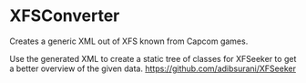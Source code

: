 # XFSConverter
Creates a generic XML out of XFS known from Capcom games.

Use the generated XML to create a static tree of classes for XFSeeker to get a better overview of the given data.
https://github.com/adibsurani/XFSeeker
